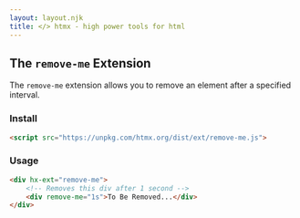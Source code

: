 ```yaml
---
layout: layout.njk
title: </> htmx - high power tools for html
---
```


## The `remove-me` Extension

The `remove-me` extension allows you to remove an element after a specified interval.

### Install

```html
<script src="https://unpkg.com/htmx.org/dist/ext/remove-me.js">
```

### Usage

```html
<div hx-ext="remove-me">
    <!-- Removes this div after 1 second -->
    <div remove-me="1s">To Be Removed...</div>
</div>
```

